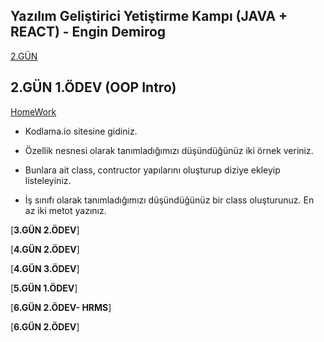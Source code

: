 ## Yazılım Geliştirici Yetiştirme Kampı (JAVA + REACT) - Engin Demirog

[2.GÜN](https://github.com/cceydae/JavaReactSoftwareDeveloperCamp/tree/main/oopIntroDayTwoWorkOne/src/oopIntroDayTwoWorkOne)

## 2.GÜN 1.ÖDEV (OOP Intro)
[HomeWork](https://github.com/cceydae/JavaReactSoftwareDeveloperCamp/tree/main/oopIntroDayTwoWorkOne/src/oopIntroDayTwoWorkOne)

- Kodlama.io sitesine gidiniz.

- Özellik nesnesi olarak tanımladığımızı düşündüğünüz iki örnek veriniz.

- Bunlara ait class, contructor yapılarını oluşturup diziye ekleyip listeleyiniz.

- İş sınıfı olarak tanımladığımızı düşündüğünüz bir class oluşturunuz. En az iki metot yazınız.

[**3.GÜN 2.ÖDEV**]

[**4.GÜN 2.ÖDEV**]

[**4.GÜN 3.ÖDEV**]

[**5.GÜN 1.ÖDEV**]

[**6.GÜN 2.ÖDEV- HRMS**]

[**6.GÜN 2.ÖDEV**]
